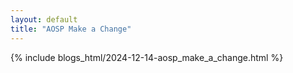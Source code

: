 ```yaml
---
layout: default
title: "AOSP Make a Change"
---
```


{% include blogs_html/2024-12-14-aosp_make_a_change.html %}
